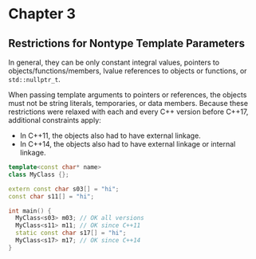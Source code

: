 # Chapter 3

## Restrictions for Nontype Template Parameters

In general, they can be only constant integral values,
pointers to objects/functions/members, lvalue references
to objects or functions, or `std::nullptr_t`.

When passing template arguments to pointers or references,
the objects must not be string literals, temporaries, or
data members. Because these restrictions were relaxed with
each and every C++ version before C++17, additional
constraints apply:

+ In C++11, the objects also had to have external linkage.
+ In C++14, the objects also had to have external linkage
or internal linkage.

```c++
template<const char* name>
class MyClass {};

extern const char s03[] = "hi";
const char s11[] = "hi";

int main() {
  MyClass<s03> m03; // OK all versions
  MyClass<s11> m11; // OK since C++11
  static const char s17[] = "hi";
  MyClass<s17> m17; // OK since C++14
}
```
